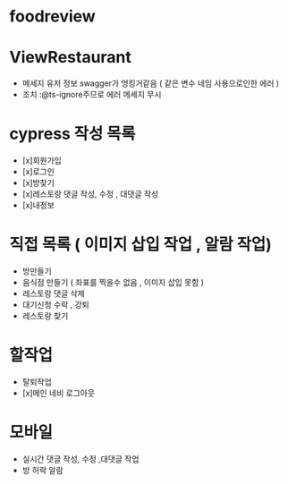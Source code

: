 # foodreview

# ViewRestaurant

- 메세지 유저 정보 swagger가 엉킹거같음 ( 같은 변수 네임 사용으로인한 에러 )
- 조치 :@ts-ignore주므로 에러 메세지 무시

# cypress 작성 목록

- [x]회원가입
- [x]로그인
- [x]방찾기
- [x]레스토랑 댓글 작성, 수정 , 대댓글 작성
- [x]내정보

# 직접 목록 ( 이미지 삽입 작업 , 알람 작업)

- 방만들기
- 음식점 만들기 ( 좌표를 찍을수 없음 , 이미지 삽입 못함 )
- 레스토랑 댓글 삭제
- 대기신청 수락 , 강퇴
- 레스토랑 찾기

# 할작업

- 탈퇴작업
- [x]메인 네비 로그아웃

# 모바일

- 실시간 댓글 작성, 수정 ,대댓글 작업
- 방 허락 알람
